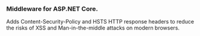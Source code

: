 ### Middleware for ASP.NET Core. 
Adds Content-Security-Policy and HSTS HTTP response headers to reduce the risks of XSS and Man-in-the-middle attacks on modern browsers.
